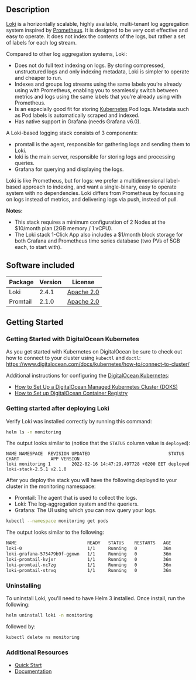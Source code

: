 ## Description

[Loki](https://grafana.com/oss/loki/) is a horizontally scalable, highly available, multi-tenant log aggregation system inspired by [Prometheus](https://prometheus.io/). It is designed to be very cost effective and easy to operate. It does not index the contents of the logs, but rather a set of labels for each log stream.

Compared to other log aggregation systems, Loki:

* Does not do full text indexing on logs. By storing compressed, unstructured logs and only indexing metadata, Loki is simpler to operate and cheaper to run.
* Indexes and groups log streams using the same labels you’re already using with Prometheus, enabling you to seamlessly switch between metrics and logs using the same labels that you’re already using with Prometheus.
* Is an especially good fit for storing [Kubernetes](https://kubernetes.io/) Pod logs. Metadata such as Pod labels is automatically scraped and indexed.
* Has native support in Grafana (needs Grafana v6.0).

A Loki-based logging stack consists of 3 components:

* promtail is the agent, responsible for gathering logs and sending them to Loki.
* loki is the main server, responsible for storing logs and processing queries.
* Grafana for querying and displaying the logs.

Loki is like Prometheus, but for logs: we prefer a multidimensional label-based approach to indexing, and want a single-binary, easy to operate system with no dependencies. Loki differs from Prometheus by focussing on logs instead of metrics, and delivering logs via push, instead of pull.

**Notes:**

* This stack requires a minimum configuration of 2 Nodes at the $10/month plan (2GB memory / 1 vCPU).
* The Loki stack 1-Click App also includes a $1/month block storage for both Grafana and Prometheus time series database (two PVs of 5GB each, to start with).

## Software included

| Package               | Version                                        | License                                                                                    |
| --------------------- | ---------------------------------------------- | ------------------------------------------------------------------------------------------ |
| Loki | 2.4.1 | [Apache 2.0](https://github.com/grafana/loki/blob/main/LICENSE) |
| Promtail | 2.1.0 | [Apache 2.0](https://github.com/grafana/loki/blob/main/LICENSE) |

## Getting Started

### Getting Started with DigitalOcean Kubernetes

As you get started with Kubernetes on DigitalOcean be sure to check out how to connect to your cluster using `kubectl` and `doctl`:
<https://www.digitalocean.com/docs/kubernetes/how-to/connect-to-cluster/>

Additional instructions for configuring the [DigitalOcean Kubernetes](https://cloud.digitalocean.com/kubernetes/clusters/):

- [How to Set Up a DigitalOcean Managed Kubernetes Cluster (DOKS)](https://github.com/digitalocean/Kubernetes-Starter-Kit-Developers/tree/main/01-setup-DOKS#how-to-set-up-a-digitalocean-managed-kubernetes-cluster-doks)
- [How to Set up DigitalOcean Container Registry](https://github.com/digitalocean/Kubernetes-Starter-Kit-Developers/tree/main/02-setup-DOCR#how-to-set-up-digitalocean-container-registry)

### Getting started after deploying Loki

Verify Loki was installed correctly by running this command:

```bash
helm ls -n monitoring
```

The output looks similar to (notice that the `STATUS` column value is `deployed`):

```text
NAME NAMESPACE  REVISION UPDATED                              STATUS   CHART            APP VERSION
loki monitoring 1        2022-02-16 14:47:29.497728 +0200 EET deployed loki-stack-2.5.1 v2.1.0
```

After you deploy the stack you will have the following deployed to your cluster in the monitoring namespace:

* Promtail: The agent that is used to collect the logs.
* Loki: The log-aggregation system and the queriers.
* Grafana: The UI using which you can now query your logs.

```bash
kubectl --namespace monitoring get pods
```

The output looks similar to the following:

```bash
NAME                           READY   STATUS    RESTARTS   AGE
loki-0                         1/1     Running   0          36m
loki-grafana-575479b9f-ggxwn   1/1     Running   0          36m
loki-promtail-kvjxr            1/1     Running   0          36m
loki-promtail-nc7zg            1/1     Running   0          36m
loki-promtail-strvq            1/1     Running   0          36m
```

### Uninstalling

To uninstall Loki, you'll need to have Helm 3 installed. Once install, run the following:

```bash
helm uninstall loki -n monitoring
```

followed by:

```bash
kubectl delete ns monitoring
```

### Additional Resources

* [Quick Start](https://grafana.com/docs/loki/latest/getting-started/)
* [Documentation](https://grafana.com/docs/)

